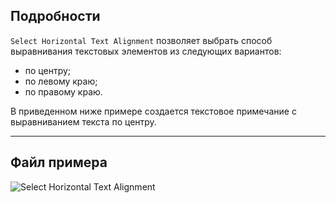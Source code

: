 ## Подробности
`Select Horizontal Text Alignment` позволяет выбрать способ выравнивания текстовых элементов из следующих вариантов:
- по центру;
- по левому краю;
- по правому краю.

В приведенном ниже примере создается текстовое примечание с выравниванием текста по центру.
___
## Файл примера

![Select Horizontal Text Alignment](./DSRevitNodesUI.HorizontalAlignment_img.jpg)
